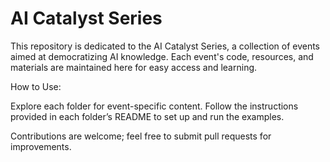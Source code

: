 # AI Catalyst Series

This repository is dedicated to the AI Catalyst Series, a collection of events aimed at democratizing AI knowledge. Each event's code, resources, and materials are maintained here for easy access and learning.


How to Use:

Explore each folder for event-specific content.
Follow the instructions provided in each folder’s README to set up and run the examples.

Contributions are welcome; feel free to submit pull requests for improvements.
